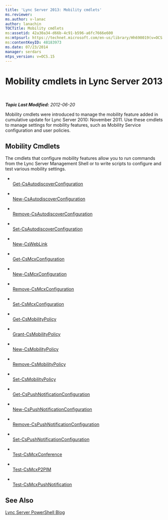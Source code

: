 ```yaml
---
title: 'Lync Server 2013: Mobility cmdlets'
ms.reviewer: 
ms.author: v-lanac
author: lanachin
TOCTitle: Mobility cmdlets
ms:assetid: 42a30a34-d66b-4c91-b596-a6fc7666e600
ms:mtpsurl: https://technet.microsoft.com/en-us/library/Hh690019(v=OCS.15)
ms:contentKeyID: 48183973
ms.date: 07/23/2014
manager: serdars
mtps_version: v=OCS.15
---
```


<div data-xmlns="http://www.w3.org/1999/xhtml">

<div class="topic" data-xmlns="http://www.w3.org/1999/xhtml" data-msxsl="urn:schemas-microsoft-com:xslt" data-cs="http://msdn.microsoft.com/en-us/">

<div data-asp="http://msdn2.microsoft.com/asp">

# Mobility cmdlets in Lync Server 2013

</div>

<div id="mainSection">

<div id="mainBody">

<span> </span>

_**Topic Last Modified:** 2012-06-20_

Mobility cmdlets were introduced to manage the mobility feature added in cumulative update for Lync Server 2010: November 2011. Use these cmdlets to manage settings for mobility features, such as Mobility Service configuration and user policies.

<div>

## Mobility Cmdlets

The cmdlets that configure mobility features allow you to run commands from the Lync Server Management Shell or to write scripts to configure and test various mobility settings.

  - <span></span>  
    [Get-CsAutodiscoverConfiguration](https://technet.microsoft.com/en-us/library/Hh690014(v=OCS.15))

  - <span></span>  
    [New-CsAutodiscoverConfiguration](https://technet.microsoft.com/en-us/library/Hh690022(v=OCS.15))

  - <span></span>  
    [Remove-CsAutodiscoverConfiguration](https://technet.microsoft.com/en-us/library/Hh690054(v=OCS.15))

  - <span></span>  
    [Set-CsAutodiscoverConfiguration](https://technet.microsoft.com/en-us/library/Hh689980(v=OCS.15))

  - <span></span>  
    [New-CsWebLink](https://technet.microsoft.com/en-us/library/Hh690053(v=OCS.15))

<!-- end list -->

  - <span></span>  
    [Get-CsMcxConfiguration](https://technet.microsoft.com/en-us/library/Hh690031(v=OCS.15))

  - <span></span>  
    [New-CsMcxConfiguration](https://technet.microsoft.com/en-us/library/Hh690035(v=OCS.15))

  - <span></span>  
    [Remove-CsMcxConfiguration](https://technet.microsoft.com/en-us/library/Hh690026(v=OCS.15))

  - <span></span>  
    [Set-CsMcxConfiguration](https://technet.microsoft.com/en-us/library/Hh690050(v=OCS.15))

<!-- end list -->

  - <span></span>  
    [Get-CsMobilityPolicy](https://technet.microsoft.com/en-us/library/Hh690017(v=OCS.15))

  - <span></span>  
    [Grant-CsMobilityPolicy](https://technet.microsoft.com/en-us/library/Hh690038(v=OCS.15))

  - <span></span>  
    [New-CsMobilityPolicy](https://technet.microsoft.com/en-us/library/Hh689987(v=OCS.15))

  - <span></span>  
    [Remove-CsMobilityPolicy](https://technet.microsoft.com/en-us/library/Hh690048(v=OCS.15))

  - <span></span>  
    [Set-CsMobilityPolicy](https://technet.microsoft.com/en-us/library/Hh690021(v=OCS.15))

<!-- end list -->

  - <span></span>  
    [Get-CsPushNotificationConfiguration](https://technet.microsoft.com/en-us/library/Hh690049(v=OCS.15))

  - <span></span>  
    [New-CsPushNotificationConfiguration](https://technet.microsoft.com/en-us/library/Hh690027(v=OCS.15))

  - <span></span>  
    [Remove-CsPushNotificationConfiguration](https://technet.microsoft.com/en-us/library/Hh690028(v=OCS.15))

  - <span></span>  
    [Set-CsPushNotificationConfiguration](https://technet.microsoft.com/en-us/library/Hh690013(v=OCS.15))

<!-- end list -->

  - <span></span>  
    [Test-CsMcxConference](https://technet.microsoft.com/en-us/library/Hh690045(v=OCS.15))

  - <span></span>  
    [Test-CsMcxP2PIM](https://technet.microsoft.com/en-us/library/Hh690020(v=OCS.15))

  - <span></span>  
    [Test-CsMcxPushNotification](https://technet.microsoft.com/en-us/library/Hh690043(v=OCS.15))

</div>

<div>

## See Also


[Lync Server PowerShell Blog](http://go.microsoft.com/fwlink/p/?linkid=203150)  
  

</div>

</div>

<span> </span>

</div>

</div>

</div>

